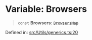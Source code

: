 # Variable: Browsers

> `const` **Browsers**: [`BrowsersMap`](../type-aliases/BrowsersMap.md)

Defined in: [src/Utils/generics.ts:20](https://github.com/Fokusdotid/Baileys/blob/982cc5b3c62bfc7b56d2f8f8427b6c1a2dda856f/src/Utils/generics.ts#L20)
